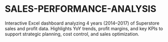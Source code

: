 # SALES-PERFORMANCE-ANALYSIS
Interactive Excel dashboard analyzing 4 years (2014–2017) of Superstore sales and profit data. Highlights YoY trends, profit margins, and key KPIs to support strategic planning, cost control, and sales optimization.
